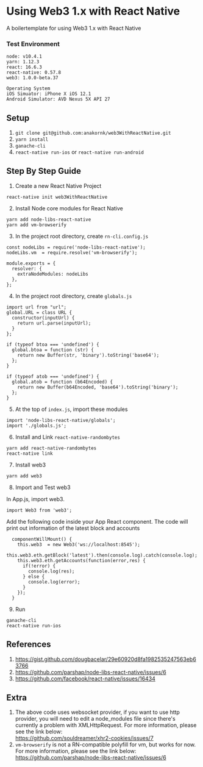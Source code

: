# Using Web3 1.x with React Native
A boilertemplate for using Web3 1.x with React Native

### Test Environment
```
node: v10.4.1
yarn: 1.12.3
react: 16.6.3
react-native: 0.57.8
web3: 1.0.0-beta.37

Operating System
iOS Simuator: iPhone X iOS 12.1
Android Simulator: AVD Nexus 5X API 27
```


## Setup
1. `git clone git@github.com:anakornk/web3WithReactNative.git`
2. `yarn install`
3. `ganache-cli`
4. `react-native run-ios` or `react-native run-android`

## Step By Step Guide
1. Create a new React Native Project
```
react-native init web3WithReactNative
```
2. Install Node core modules for React Native
```
yarn add node-libs-react-native
yarn add vm-browserify
```
3. In the project root directory, create `rn-cli.config.js`
```
const nodeLibs = require('node-libs-react-native');
nodeLibs.vm  = require.resolve('vm-browserify');

module.exports = {
  resolver: {
    extraNodeModules: nodeLibs
  },
};
```
4. In the project root directory, create `globals.js`  
```
import url from "url";
global.URL = class URL {
  constructor(inputUrl) {
    return url.parse(inputUrl);
  }
};

if (typeof btoa === 'undefined') {
  global.btoa = function (str) {
    return new Buffer(str, 'binary').toString('base64');
  };
}

if (typeof atob === 'undefined') {
  global.atob = function (b64Encoded) {
    return new Buffer(b64Encoded, 'base64').toString('binary');
  };
}
```
5. At the top of `index.js`, import these modules
```
import 'node-libs-react-native/globals';
import './globals.js';
```
6. Install and Link `react-native-randombytes`
```
yarn add react-native-randombytes
react-native link
```
7. Install web3
```
yarn add web3
```
8. Import and Test web3  

In App.js, import web3.  
```
import Web3 from 'web3';
```
Add the following code inside your App React component. The code will print out information of the latest block and accounts
```
  componentWillMount() {
    this.web3  = new Web3('ws://localhost:8545');
    this.web3.eth.getBlock('latest').then(console.log).catch(console.log);
    this.web3.eth.getAccounts(function(error,res) {
      if(!error) {
        console.log(res);
      } else {
        console.log(error);
      }
    });
  }
```
9. Run
```
ganache-cli
react-native run-ios
```

## References
1. https://gist.github.com/dougbacelar/29e60920d8fa1982535247563eb63766
2. https://github.com/parshap/node-libs-react-native/issues/6
3. https://github.com/facebook/react-native/issues/16434

## Extra
1. The above code uses websocket provider, if you want to use http provider, you will need to edit a node_modules file since there's currently a problem with XMLHttpRequest. For more information, please see the link below:  
https://github.com/souldreamer/xhr2-cookies/issues/7
2. `vm-browserify` is not a RN-compatible polyfill for vm, but works for now. For more information, please see the link below:
https://github.com/parshap/node-libs-react-native/issues/6
